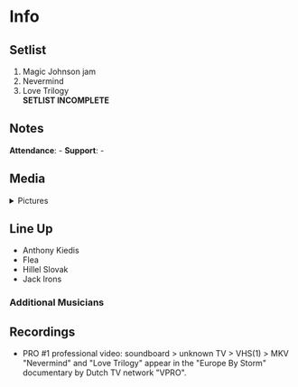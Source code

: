 # Info

## Setlist

1. Magic Johnson jam
2. Nevermind
3. Love Trilogy
<br> **SETLIST INCOMPLETE**

## Notes

**Attendance**: -
**Support**: -

## Media 

<details>
  <summary>Pictures</summary>
  <!--<img alt="Setlist" title="Setlist" src="_.jpg" height="200" />
  <img alt="Clipping" title="Clipping" src="_.jpg" height="200" />
  <img alt="Flyer" title="Flyer" src="_.jpg" height="200" />-->
</details>

## Line Up

* Anthony Kiedis
* Flea
* Hillel Slovak
* Jack Irons

### Additional Musicians

## Recordings

* PRO #1 professional video: soundboard > unknown TV > VHS(1) > MKV "Nevermind" and "Love Trilogy" appear in the "Europe By Storm" documentary by Dutch TV network "VPRO".
